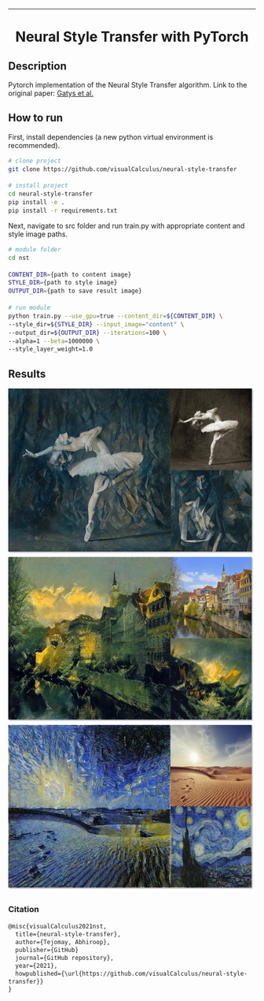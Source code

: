 
---

<div align="center">    
 
# Neural Style Transfer with PyTorch

</div>
 
## Description   
Pytorch implementation of the Neural Style Transfer algorithm. Link to the original paper: [Gatys et al.](./paper/neural_style_transfer.pdf)

## How to run   
First, install dependencies (a new python virtual environment is recommended).   
```bash
# clone project   
git clone https://github.com/visualCalculus/neural-style-transfer

# install project   
cd neural-style-transfer
pip install -e .
pip install -r requirements.txt
 ```   
 Next, navigate to src folder and run train.py with appropriate content and style image paths.  
 ```bash
# module folder
cd nst

CONTENT_DIR={path to content image}
STYLE_DIR={path to style image}
OUTPUT_DIR={path to save result image}

# run module
python train.py --use_gpu=true --content_dir=${CONTENT_DIR} \
--style_dir=${STYLE_DIR} --input_image="content" \
--output_dir=${OUTPUT_DIR} --iterations=100 \ 
--alpha=1 --beta=1000000 \ 
--style_layer_weight=1.0

```

## Results
<div align="center">

![result1](misc/result_collage.png)
![result2](misc/result_collage_2.png)
![result3](misc/result_collage_3.png)

</div>

### Citation   
```
@misc{visualCalculus2021nst,
  title={neural-style-transfer},
  author={Tejomay, Abhiroop},
  publisher={GitHub}
  journal={GitHub repository},
  year={2021},
  howpublished={\url{https://github.com/visualCalculus/neural-style-transfer}}
}
```   
